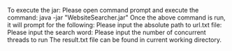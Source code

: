 To execute the jar:
Please open command prompt and execute the command:
java -jar "WebsiteSearcher.jar"
Once the above command is run, it will prompt for the following:
Please input the absolute path to url.txt file:
Please input the search word:
Please input the number of concurrent threads to run
The result.txt file can be found in current working directory.
